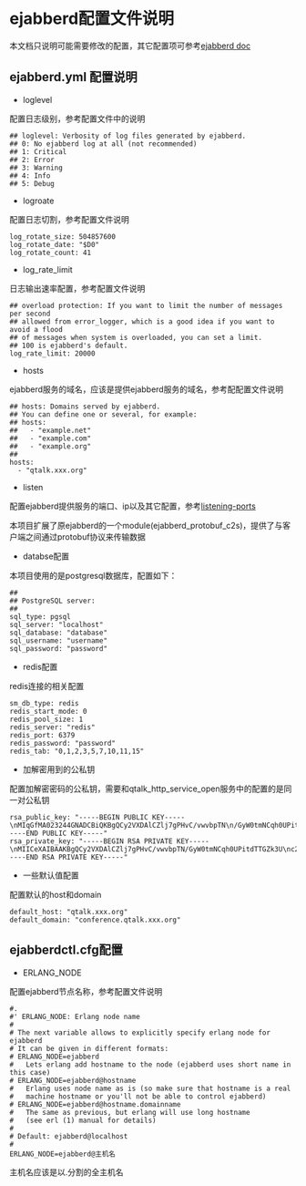 # ejabberd配置文件说明

本文档只说明可能需要修改的配置，其它配置项可参考[ejabberd doc](https://docs.ejabberd.im/admin/configuration/)

##  ejabberd.yml 配置说明

+ loglevel

配置日志级别，参考配置文件中的说明

```
## loglevel: Verbosity of log files generated by ejabberd.
## 0: No ejabberd log at all (not recommended)
## 1: Critical
## 2: Error
## 3: Warning
## 4: Info
## 5: Debug
```

+ logroate

配置日志切割，参考配置文件说明

```
log_rotate_size: 504857600
log_rotate_date: "$D0"
log_rotate_count: 41
```

+ log_rate_limit

日志输出速率配置，参考配置文件说明

```
## overload protection: If you want to limit the number of messages per second
## allowed from error_logger, which is a good idea if you want to avoid a flood
## of messages when system is overloaded, you can set a limit.
## 100 is ejabberd's default.
log_rate_limit: 20000
```

+ hosts

ejabberd服务的域名，应该是提供ejabberd服务的域名，参考配配置文件说明

```
## hosts: Domains served by ejabberd.
## You can define one or several, for example:
## hosts: 
##   - "example.net"
##   - "example.com"
##   - "example.org"
##
hosts:
  - "qtalk.xxx.org"
```

+ listen

配置ejabberd提供服务的端口、ip以及其它配置，参考[listening-ports](https://docs.ejabberd.im/admin/configuration/#listening-ports)

本项目扩展了原ejabberd的一个module(ejabberd_protobuf_c2s)，提供了与客户端之间通过protobuf协议来传输数据

+ databse配置

本项目使用的是postgresql数据库，配置如下：

```
##
## PostgreSQL server:
##
sql_type: pgsql
sql_server: "localhost"
sql_database: "database"
sql_username: "username"
sql_password: "password"
```

+ redis配置

redis连接的相关配置

```
sm_db_type: redis
redis_start_mode: 0
redis_pool_size: 1
redis_server: "redis"
redis_port: 6379
redis_password: "password"
redis_tab: "0,1,2,3,5,7,10,11,15"
```

+ 加解密用到的公私钥

配置加解密密码的公私钥，需要和qtalk_http_service_open服务中的配置的是同一对公私钥

```
rsa_public_key: "-----BEGIN PUBLIC KEY-----\nMIqGfMA023244GNADCBiQKBgQCy2VXDAlCZlj7gPHvC/vwvbpTN\n/GyW0tmNCqh0UPitdTTGZk3UcLqu9lWMGPViL/5lhboiSogsDxJ234wo91DDBjTX\n1HbuyuOhvsvayV7Yc8t+ajFW/8RwlvhGSzVplthoU+md9kGeZ8t73VWWZUEB0iyW\nx7Y/RjUwTdnOlNXDzQIDAQAB\n-----END PUBLIC KEY-----"
rsa_private_key: "-----BEGIN RSA PRIVATE KEY-----\nMIICeXAIBAAKBgQCy2VXDAlCZlj7gPHvC/vwvbpTN/GyW0tmNCqh0UPitdTTGZk3U\nc23423L/5lhboiSogsDxJLHdwo91DDBjTX1HbuyuOhvsvayV7Yc8t+ajFW\n/8RwlvhGSzVplthoU+md9kGeZ8t73VWWZUEB0iyWx7Y/RjUwTdnOlNXDzQIDAQAB\nAoGAHlGlrkdoLoE/63eVa3saeVf/tePC7NaVtslFwWIwpgcmiTOyof7yRtLPsc5R\nWvHT6JYA9es4pm9vpHhNaEx0zjJkuAW9ECLb4dZA1b6stQy7nHl7dgT13RsEjKJI\n3CYLmK2Mneis9dObzz0CqMgdbAA456zQ4VuMlwJZzf0BT8EC23424pbxMey0tn+1\nI4lL+1JYfrfQZoA+dv0d8X2gt0d8itJFPQYWsJCt4vUl48c58E+hWarCBl+yl4ym\nz7RltmwpAkEA1WkIvwWlCyliUpgM7V0rp8vxBPyTXqNZ6+xiqVotX2PIQ116fNVW\n5Tx5DoAxQ/c+QALOZXAiY7BiAZ+AMl1PBQJAZaAYiAAiJCgerms66icOhqTf5XPo\nY65xj/GIlMy8rB4GJI4XiD/zCKttfJk9EhDnZ4LWBDqIskxfb9ULmvKioQJAfo6w\nWh/t1WWwYky7ddRH/FVMVGm4t2nl/KwNgmLw/128OH7qEbeutXkcTUYmcSjhaLKB\nVdSfAEFsjYvaSYPeRQJBANLk4jCONVQkYzSmnvqUrFvDOFq9Ei5J08waevFIoaia\nJJ9OvMg0AueWwHo/kfNz1GkCV6de4mKTshgT5d2V0T4=\n-----END RSA PRIVATE KEY-----"
```

+ 一些默认值配置

配置默认的host和domain

```
default_host: "qtalk.xxx.org"
default_domain: "conference.qtalk.xxx.org"
```

## ejabberdctl.cfg配置

+ ERLANG_NODE

配置ejabberd节点名称，参考配置文件说明

```
#.
#' ERLANG_NODE: Erlang node name
#
# The next variable allows to explicitly specify erlang node for ejabberd
# It can be given in different formats:
# ERLANG_NODE=ejabberd
#   Lets erlang add hostname to the node (ejabberd uses short name in this case)
# ERLANG_NODE=ejabberd@hostname
#   Erlang uses node name as is (so make sure that hostname is a real
#   machine hostname or you'll not be able to control ejabberd)
# ERLANG_NODE=ejabberd@hostname.domainname
#   The same as previous, but erlang will use long hostname
#   (see erl (1) manual for details)
#
# Default: ejabberd@localhost
#
ERLANG_NODE=ejabberd@主机名
```

主机名应该是以.分割的全主机名